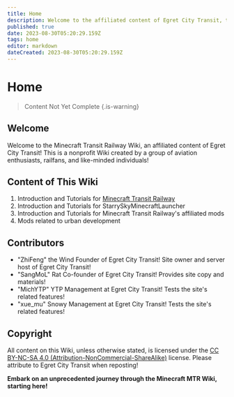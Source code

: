 ```yaml
---
title: Home
description: Welcome to the affiliated content of Egret City Transit, the Minecraft Transit Railway Wiki! This is a nonprofit Wiki created by a community of aviation enthusiasts, railfans, and like-minded individuals.
published: true
date: 2023-08-30T05:20:29.159Z
tags: home
editor: markdown
dateCreated: 2023-08-30T05:20:29.159Z
---
```


# Home
> Content Not Yet Complete
{.is-warning}

## Welcome
Welcome to the Minecraft Transit Railway Wiki, an affiliated content of Egret City Transit! This is a nonprofit Wiki created by a group of aviation enthusiasts, railfans, and like-minded individuals!

## Content of This Wiki
1. Introduction and Tutorials for [Minecraft Transit Railway](https://www.mcmod.cn/class/2157.html)
2. Introduction and Tutorials for StarrySkyMinecraftLauncher
3. Introduction and Tutorials for Minecraft Transit Railway's affiliated mods
4. Mods related to urban development

## Contributors
- "ZhiFeng" the Wind
  Founder of Egret City Transit! Site owner and server host of Egret City Transit!
- "SangMoL" Rat
  Co-founder of Egret City Transit! Provides site copy and materials!
- "MichYTP" YTP
  Management at Egret City Transit! Tests the site's related features!
- "xue_mu" Snowy
  Management at Egret City Transit! Tests the site's related features!

## Copyright
All content on this Wiki, unless otherwise stated, is licensed under the [CC BY-NC-SA 4.0 (Attribution-NonCommercial-ShareAlike)](https://creativecommons.org/licenses/by-nc-sa/4.0/) license. Please attribute to Egret City Transit when reposting!

**Embark on an unprecedented journey through the Minecraft MTR Wiki, starting here!**